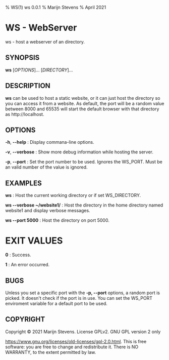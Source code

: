 % WS(1) ws 0.0.1
% Marijn Stevens
% April 2021

# WS - WebServer

ws - host a webserver of an directory.

## SYNOPSIS
**ws** [*OPTIONS*]... [*DIRECTORY*]... 

## DESCRIPTION
**ws** can be used to host a static website, or it can just host the directory 
so you can access it from a website.
As default, the port will be a random value between 8000 and 65535 will 
start the default browser with that directory as http://localhost. 

## OPTIONS
**-h**, **--help**
: Display commana-line options. 

**-v**, **--verbose**
: Show more debug information while hosting the server.

**-p**, **--port**
: Set the port number to be used. Ignores the WS_PORT. Must be an 
valid number of the value is ignored.


## EXAMPLES
**ws**
: Host the current working directory or if set WS_DIRECTORY.

**ws --verbose ~/website1/**
: Host the directory in the home directory named website1 and display 
verbose messages.

**ws --port 5000**
: Host the directory on port 5000.

# EXIT VALUES 
**0**
: Success.

**1**
: An error occurred.

## BUGS
Unless you set a specific port with the **-p, --port** options, a 
random port is picked. It doesn't check if the port is in use.
You can set the WS_PORT enviroment variable for a default port to be used.

## COPYRIGHT
Copyright © 2021 Marijn Stevens. License GPLv2. GNU GPL version 2 only

<https://www.gnu.org/licenses/old-licenses/gpl-2.0.html>.
This is free software: you are free to change and redistribute it. 
There is NO WARRANTY, to the extent permitted by law.